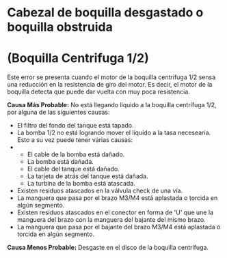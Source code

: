 # Cabezal de boquilla desgastado o boquilla obstruida
# (Boquilla Centrifuga 1/2)

Este error se presenta cuando el motor de la boquilla centrifuga 1/2 sensa una reducción en la resistencia de giro del motor. Es decir, el motor de la boquilla detecta que puede dar vuelta con muy poca resistencia. 

**Causa Más Probable:** No está llegando líquido a la boquilla centrífuga 1/2, por alguna de las siguientes causas:
* El filtro del fondo del tanque está tapado.
* La bomba 1/2 no está logrando mover el líquido a la tasa necesearia. Esto a su vez puede tener varias causas:
* * El cable de la bomba está dañado.
  * La bomba está dañada.
  * El cable del tanque está dañado.
  * La tarjeta de atrás del tanque está dañada.
  * La turbina de la bomba está atascada.
* Existen residuos atascados en la válvula check de una vía.
* La manguera que pasa por el brazo M3/M4 está aplastada o torcida en algún segmento.
* Existen residuos atascados en el conector en forma de 'U' que une la manguera del brazo con la manguera del bajante del mismo brazo.
* La manguera que pasa por el bajante del brazo M3/M4 está aplastada o torcida en algún segmento.

**Causa Menos Probable:** Desgaste en el disco de la boquilla centrífuga.

